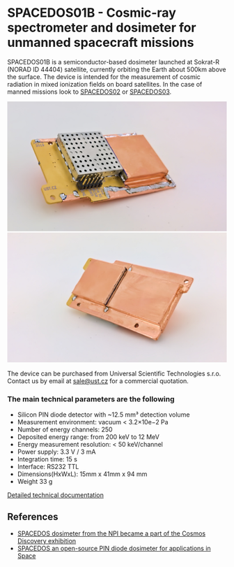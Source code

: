 # SPACEDOS01B - Cosmic-ray spectrometer and dosimeter for unmanned spacecraft missions

SPACEDOS01B is a semiconductor-based dosimeter launched at Sokrat-R (NORAD ID 44404) satellite, currently orbiting the Earth about 500km above the surface.
The device is intended for the measurement of cosmic radiation in mixed ionization fields on board satellites. In the case of manned missions look to [SPACEDOS02](https://github.com/UniversalScientificTechnologies/SPACEDOS02) or [SPACEDOS03](https://github.com/UniversalScientificTechnologies/SPACEDOS03).

![SPACEDOS01B device from bottom side](doc/src/img/SPACEDOS01B_bottom.jpg "PCB")
![SPACEDOS01B device from top side](doc/src/img/SPACEDOS01B_top.jpg "PCB")

The device can be purchased from Universal Scientific Technologies s.r.o. Contact us by email at sale@ust.cz for a commercial quotation.

### The main technical parameters are the following 

* Silicon PIN diode detector with ~12.5 mm³ detection volume
* Measurement environment: vacuum < 3.2×10e−2 Pa
* Number of energy channels: 250
* Deposited energy range: from 200 keV to 12 MeV
* Energy measurement resolution: < 50 keV/channel
* Power supply: 3.3 V / 3 mA 
* Integration time: 15 s
* Interface: RS232 TTL
* Dimensions(HxWxL): 15mm x 41mm x 94 mm
* Weight 33 g

[Detailed technical documentation](doc/src/SPACEDOS01B.md)

## References

  * [SPACEDOS dosimeter from the NPI became a part of the Cosmos Discovery exhibition](http://www.ujf.cas.cz/en/news/SPACEDOS-dosimeter-from-the-NPI-became-a-part-of-the-Cosmos-Discovery-exhibition/)
  * [SPACEDOS an open-source PIN diode dosimeter for applications in Space](https://indico.ujf.cas.cz/event/2/contributions/27/attachments/25/46/Po-1315-Kakona-774711333.pdf)
 
